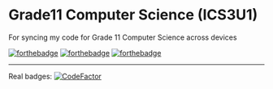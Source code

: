 # Grade11 Computer Science (ICS3U1)
For syncing my code for Grade 11 Computer Science across devices

[![forthebadge](https://forthebadge.com/images/badges/made-with-java.svg)](https://forthebadge.com) [![forthebadge](https://forthebadge.com/images/badges/designed-in-ms-paint.svg)](https://forthebadge.com) [![forthebadge](https://forthebadge.com/images/badges/60-percent-of-the-time-works-every-time.svg)](https://forthebadge.com)





---
Real badges:
[![CodeFactor](https://www.codefactor.io/repository/github/ynng/grade11-com-sci/badge?s=172d797eb12e332110f62a65a2947c656037dad6)](https://www.codefactor.io/repository/github/ynng/grade11-com-sci)
